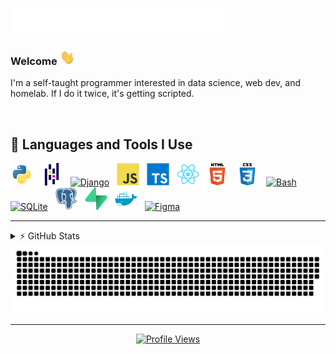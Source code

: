 <h1>
  <img alt="github.com/joobert" src="https://raw.githubusercontent.com/joobert/joobert/main/img/github_joobert.gif" width="352px" height="36px" />
</h1>

<h3>
Welcome 
  <img src="https://raw.githubusercontent.com/joobert/joobert/main/img/wave.gif" width="24px" height="24px" />
</h3>

<p>
I'm a self-taught programmer interested in data science, web dev, and homelab. If I do it twice, it's getting scripted.
</p>

</br>

<h2>🚀 Languages and Tools I Use</h2>

<p align="left">
  <a href="https://www.python.org/">
    <img alt="Python" src="https://raw.githubusercontent.com/devicons/devicon/master/icons/python/python-original.svg" width="36" height="36" /></a>&nbsp;&nbsp;
  <a href="https://pandas.pydata.org/">
    <img alt="Pandas" src="https://raw.githubusercontent.com/devicons/devicon/master/icons/pandas/pandas-original.svg" width="36" height="36" /></a>&nbsp;&nbsp;
  <a href="https://www.djangoproject.com/">
    <img alt="Django" src="https://cdn.worldvectorlogo.com/logos/django.svg" width="36" height="36" /></a>&nbsp;&nbsp;
  <a href="https://www.javascript.com/">
    <img alt="JavaScript" src="https://raw.githubusercontent.com/devicons/devicon/master/icons/javascript/javascript-original.svg" width="36" height="36" /></a>&nbsp;&nbsp;
  <a href="https://www.typescriptlang.org/">
    <img alt="TypeScript" src="https://raw.githubusercontent.com/devicons/devicon/master/icons/typescript/typescript-original.svg" width="36" height="36" /></a>&nbsp;&nbsp;
  <a href="https://react.dev/">
    <img alt="React" src="https://raw.githubusercontent.com/devicons/devicon/master/icons/react/react-original.svg" width="36" height="36" /></a>&nbsp;&nbsp;
  <a href="https://developer.mozilla.org/en-US/docs/Web/HTML">
    <img alt="HTML" src="https://raw.githubusercontent.com/devicons/devicon/master/icons/html5/html5-original-wordmark.svg" width="36" height="36" /></a>&nbsp;&nbsp;
  <a href="https://developer.mozilla.org/en-US/docs/Web/CSS">
    <img alt="CSS" src="https://raw.githubusercontent.com/devicons/devicon/master/icons/css3/css3-original-wordmark.svg" width="36" height="36" /></a>&nbsp;&nbsp;
  <a href="https://www.gnu.org/software/bash/">
    <img alt="Bash" src="https://raw.githubusercontent.com/odb/official-bash-logo/master/assets/Logos/Icons/SVG/128x128.svg" width="36" height="36" /></a>&nbsp;&nbsp;
  <a href="https://sqlite.org/">
    <img alt="SQLite" src="https://www.vectorlogo.zone/logos/sqlite/sqlite-icon.svg" width="36" height="36" /></a>&nbsp;&nbsp;
  <a href="https://www.postgresql.org/">
    <img alt="PostgreSQL" src="https://raw.githubusercontent.com/devicons/devicon/master/icons/postgresql/postgresql-plain.svg" width="36" height="36" /></a>&nbsp;&nbsp;
  <a href="https://supabase.com/">
    <img alt="Supabase" src="https://raw.githubusercontent.com/devicons/devicon/master/icons/supabase/supabase-original.svg" width="36" height="36" /></a>&nbsp;&nbsp;
  <a href="https://www.docker.com/">
    <img alt="Docker" src="https://raw.githubusercontent.com/devicons/devicon/master/icons/docker/docker-plain.svg" width="36" height="36" /></a>&nbsp;&nbsp;
  <a href="https://www.figma.com/">
    <img alt="Figma" src="https://www.vectorlogo.zone/logos/figma/figma-icon.svg" width="36" height="36" /></a>
</p>

<hr />

<details>
<summary>⚡ GitHub Stats</summary>
  <br />
  <a href="https://github.com/anuraghazra/github-readme-stats">
    <img alt="GitHub README Stats" src="https://github-readme-stats-eight-delta-34.vercel.app/api/?username=joobert&theme=dark&show_icons=true&bg_color=00000000" />
  </a>
  <a href="https://github.com/ryo-ma/github-profile-trophy">
    <img alt="GitHub Profile Trophy" src="https://github-profile-trophy.vercel.app/?username=joobert&theme=onestar&title=Commits,Issues,Experience&margin-w=6" />
  </a>
</details>

<picture>
  <source media="(prefers-color-scheme: dark)" srcset="https://raw.githubusercontent.com/joobert/joobert/output/snake-dark.svg" />
  <source media="(prefers-color-scheme: light)" srcset="https://raw.githubusercontent.com/joobert/joobert/output/snake.svg" />
  <img alt="GitHub Contribution Snake Animation" src="https://raw.githubusercontent.com/joobert/joobert/output/snake.svg" />
</picture>

<hr />

<div align="center">
  <a href="https://github.com/antonkomarev/github-profile-views-counter">
    <img alt="Profile Views" src="https://komarev.com/ghpvc/?username=joobert&color=00c647&style=for-the-badge" />
  </a>
</div>

